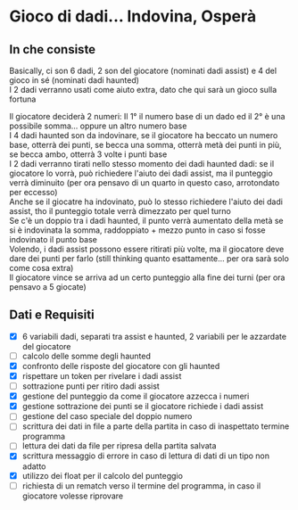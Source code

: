 # Gioco di dadi... Indovina, Osperà

## In che consiste

<p>Basically, ci son 6 dadi, 2 son del giocatore (nominati dadi assist) e 4 del gioco in sé (nominati dadi haunted)<br>
I 2 dadi verranno usati come aiuto extra, dato che qui sarà un gioco sulla fortuna

Il giocatore deciderà 2 numeri: Il 1° il numero base di un dado ed il 2° è una possibile somma... oppure un altro numero base<br>
I 4 dadi haunted son da indovinare, se il giocatore ha beccato un numero base, otterrà dei punti, se becca una somma, otterrà metà dei punti in più, se
becca ambo, otterrà 3 volte i punti base<br>
I 2 dadi verranno tirati nello stesso momento dei dadi haunted dadi: se il giocatore lo vorrà, può richiedere l'aiuto dei dadi assist, ma
il punteggio verrà diminuito (per ora pensavo di un quarto in questo caso, arrotondato per eccesso)<br>
Anche se il giocatre ha indovinato, può lo stesso richiedere l'aiuto dei dadi assist, tho il punteggio totale verrà dimezzato per quel turno<br>
Se c'è un doppio tra i dadi haunted, il punto verrà aumentato della metà se si è indovinata la somma, raddoppiato + mezzo punto in caso si fosse indovinato il punto base<br>
Volendo, i dadi assist possono essere ritirati più volte, ma il giocatore deve dare dei punti per farlo (still thinking quanto esattamente... per ora sarà solo come cosa extra)<br>
Il giocatore vince se arriva ad un certo punteggio alla fine dei turni (per ora pensavo a 5 giocate)</p>

## Dati e Requisiti

- [x] 6 variabili dadi, separati tra assist e haunted, 2 variabili per le azzardate del giocatore
- [ ] calcolo delle somme degli haunted
- [x] confronto delle risposte del giocatore con gli haunted
- [x] rispettare un token per rivelare i dadi assist
- [ ] sottrazione punti per ritiro dadi assist
- [x] gestione del punteggio da come il giocatore azzecca i numeri
- [x] gestione sottrazione dei punti se il giocatore richiede i dadi assist
- [ ] gestione del caso speciale del doppio numero
- [ ] scrittura dei dati in file a parte della partita in caso di inaspettato termine programma
- [ ] lettura dei dati da file per ripresa della partita salvata
- [x] scrittura messaggio di errore in caso di lettura di dati di un tipo non adatto
- [x] utilizzo dei float per il calcolo del punteggio
- [ ] richiesta di un rematch verso il termine del programma, in caso il giocatore volesse riprovare